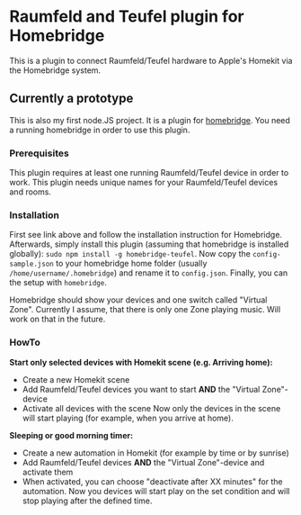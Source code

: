 # Raumfeld and Teufel plugin for Homebridge

This is a plugin to connect Raumfeld/Teufel hardware to Apple's Homekit via the Homebridge system.

## Currently a prototype
This is also my first node.JS project. It is a plugin for [homebridge](https://github.com/nfarina/homebridge).
You need a running homebridge in order to use this plugin.

### Prerequisites
This plugin requires at least one running Raumfeld/Teufel device in order to work.
This plugin needs unique names for your Raumfeld/Teufel devices and rooms.

### Installation
First see link above and follow the installation instruction for Homebridge. Afterwards, simply install this plugin (assuming that homebridge is installed globally): `sudo npm install -g homebridge-teufel`. 
Now copy the `config-sample.json` to your homebridge home folder (usually `/home/username/.homebridge`) and rename it to `config.json`.
Finally, you can the setup with `homebridge`.

Homebridge should show your devices and one switch called "Virtual Zone". Currently I assume, that there is only one Zone playing music.
Will work on that in the future.

### HowTo
**Start only selected devices with Homekit scene (e.g. Arriving home):**
- Create a new Homekit scene
- Add Raumfeld/Teufel devices you want to start **AND** the "Virtual Zone"-device
- Activate all devices with the scene
Now only the devices in the scene will start playing (for example, when you arrive at home).

**Sleeping or good morning timer:**
- Create a new automation in Homekit (for example by time or by sunrise)
- Add Raumfeld/Teufel devices **AND** the "Virtual Zone"-device and activate them
- When activated, you can choose "deactivate after XX minutes" for the automation.
Now you devices will start play on the set condition and will stop playing after the defined time.
